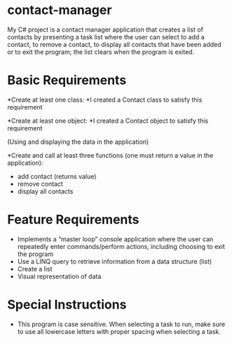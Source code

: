 # contact-manager

My C# project is a contact manager application that creates a list of contacts by presenting a task list where the user can select to add a contact, to remove a contact, to display all contacts that have been added or to exit the program; the list clears when the program is exited.

# Basic Requirements

*Create at least one class:
 *I created a Contact class to satisfy this requirement

*Create at least one object:
 *I created a Contact object to satisfy this requirement 

(Using and displaying the data in the application)

*Create and call at least three functions (one must return a value in the application):
 * add contact (returns value)
 * remove contact
 * display all contacts

# Feature Requirements

* Implements a “master loop” console application where the user can repeatedly enter commands/perform actions, including choosing to exit the program
* Use a LINQ query to retrieve information from a data structure (list)
* Create a list
* Visual representation of data

# Special Instructions

* This program is case sensitive. When selecting a task to run, make sure to use all lowercase letters with proper spacing when selecting a task.